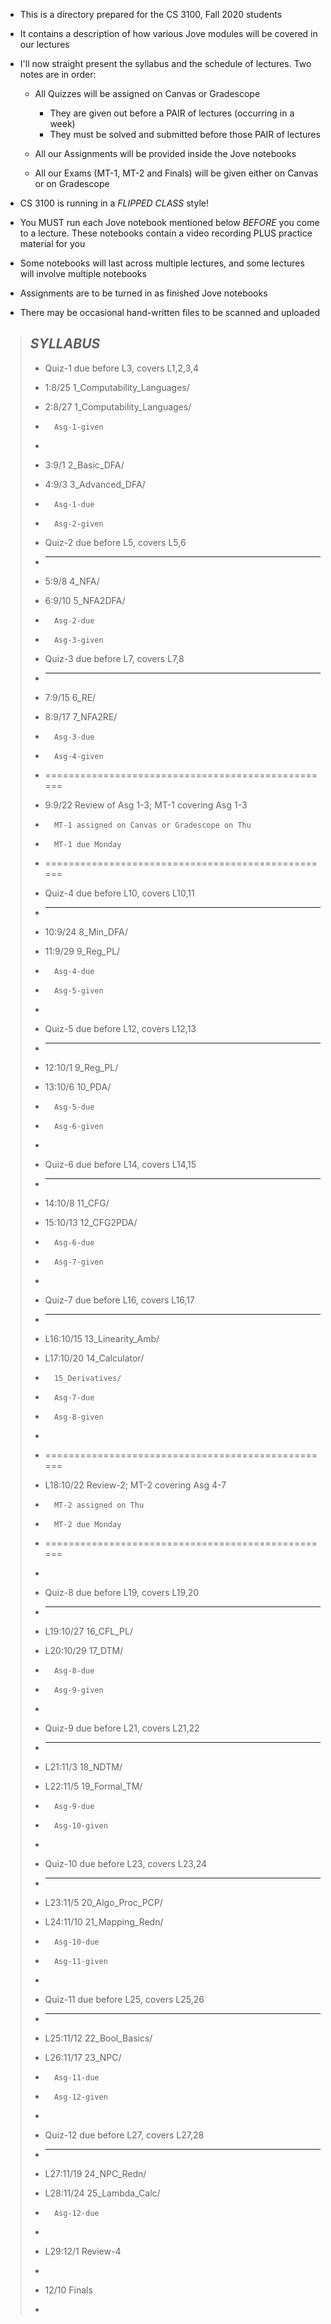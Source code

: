 
* This is a directory prepared for the CS 3100, Fall 2020 students

* It contains a description of how various Jove modules will be
  covered in our lectures

* I'll now straight present the syllabus and the schedule of
  lectures. Two notes are in order:

  - All Quizzes will be assigned on Canvas or Gradescope 
    - They are given out before a PAIR of lectures (occurring in a week)
    - They must be solved and submitted before those PAIR of lectures

  - All our Assignments will be provided inside the Jove notebooks

  - All our Exams (MT-1, MT-2 and Finals) will be given either on Canvas
    or on Gradescope

* CS 3100 is running in a *FLIPPED CLASS* style!

* You MUST run each Jove notebook mentioned below *BEFORE* you come
  to a lecture. These notebooks contain a video recording PLUS practice
  material for you
  
* Some notebooks will last across multiple lectures, and some lectures
  will involve multiple notebooks

* Assignments are to be turned in as finished Jove notebooks

* There may be occasional hand-written files to be scanned and uploaded


> **_SYLLABUS_**
> ------------------------------------------------------- 
> 
> * Quiz-1 due before L3, covers L1,2,3,4
>   
> *  1:8/25	  1_Computability_Languages/
> *  2:8/27	  1_Computability_Languages/
> *  	  Asg-1-given
> *  	  
> *  3:9/1	  2_Basic_DFA/
> *  4:9/3	  3_Advanced_DFA/
> *  	  Asg-1-due
> *  	  Asg-2-given
>   
> *  Quiz-2 due before L5, covers L5,6
> *  --------------------------------------------
> *  5:9/8	  4_NFA/
> *  6:9/10	  5_NFA2DFA/
> *  	  Asg-2-due
> *  	  Asg-3-given
>   
> *  Quiz-3 due before L7, covers L7,8
> *  --------------------------------------------
> *  7:9/15	  6_RE/
> *  8:9/17	  7_NFA2RE/
> *  	  Asg-3-due
> *  	  Asg-4-given
>   
> *  ==================================================
> *  9:9/22	  Review of Asg 1-3; MT-1 covering Asg 1-3
> *  	  MT-1 assigned on Canvas or Gradescope on Thu
> *  	  MT-1 due Monday
> *  ==================================================
>   
> *  Quiz-4 due before L10, covers L10,11
> *  --------------------------------------------
> *  10:9/24	  8_Min_DFA/
> *  11:9/29	  9_Reg_PL/
> *  	  Asg-4-due
> *  	  Asg-5-given
> *  	  
> *  Quiz-5 due before L12, covers L12,13
> *  --------------------------------------------
> *  12:10/1	  9_Reg_PL/
> *  13:10/6	  10_PDA/
> *  	  Asg-5-due
> *  	  Asg-6-given
> *  	  
> *  Quiz-6 due before L14, covers L14,15
> *  --------------------------------------------
> *  14:10/8	  11_CFG/
> *  15:10/13  12_CFG2PDA/
> *  	  Asg-6-due
> *  	  Asg-7-given
> *  	  
> *  Quiz-7 due before L16, covers L16,17
> *  --------------------------------------------
> *  L16:10/15 13_Linearity_Amb/	
> *  L17:10/20 14_Calculator/
> *  	  15_Derivatives/
> *  	  Asg-7-due
> *  	  Asg-8-given
> *  
> *  ==================================================
> *  L18:10/22 Review-2;  MT-2 covering Asg 4-7
> *  	  MT-2 assigned on Thu
> *  	  MT-2 due Monday
> *  ==================================================
> *  
> *  Quiz-8 due before L19, covers L19,20
> *  --------------------------------------------
> *  L19:10/27 16_CFL_PL/		
> *  L20:10/29 17_DTM/
> *  	  Asg-8-due
> *  	  Asg-9-given
> *  	  
> *  Quiz-9 due before L21, covers L21,22
> *  --------------------------------------------
> *  L21:11/3  18_NDTM/
> *  L22:11/5  19_Formal_TM/
> *  	  Asg-9-due
> *  	  Asg-10-given
> *  	  
> *  Quiz-10 due before L23, covers L23,24
> *  --------------------------------------------
> *  L23:11/5  20_Algo_Proc_PCP/
> *  L24:11/10 21_Mapping_Redn/
> *  	  Asg-10-due
> *  	  Asg-11-given
> *  	  
> *  Quiz-11	due before L25, covers L25,26
> *  --------------------------------------------
> *  L25:11/12 22_Bool_Basics/
> *  L26:11/17 23_NPC/
> *  	  Asg-11-due
> *  	  Asg-12-given
> *  
> *  Quiz-12 due before L27, covers L27,28
> *  --------------------------------------------
> *  L27:11/19 24_NPC_Redn/
> *  L28:11/24 25_Lambda_Calc/
> *  	  Asg-12-due
> *  
> *  L29:12/1  Review-4
> *  
> *  12/10	  Finals
> * 
